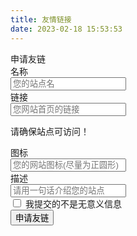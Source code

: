 ```yaml
---
title: 友情链接
date: 2023-02-18 15:53:53
---
```

<div id="qexo-friends"></div>
<link rel="stylesheet" href="/css/main.css"/>
<script src="/js/frends.js"></script>
<script>loadQexoFriends("qexo-friends", "https://qexo.ml")</script>

<article class="message is-info">
    <div class="message-header">
        申请友链
    </div>
    <div class="message-body">
        <div class="form-ask-friend">
            <div class="field">
                <label class="label">名称</label>
                <div class="control has-icons-left">
                    <input class="input" type="text" placeholder="您的站点名" id="friend-name" required>
                    <span class="icon is-small is-left">
                        <i class="fas fa-signature"></i>
                    </span>
                </div>
            </div>
            <div class="field">
                <label class="label">链接</label>
            <div class="control has-icons-left">
                <input class="input" type="url" placeholder="您网站首页的链接" id="friend-link" required>
                <span class="icon is-small is-left">
                    <i class="fas fa-link"></i>
                </span>
            </div>
            <p class="help ">请确保站点可访问！</p>
            </div>
            <div class="field">
                <label class="label">图标</label>
                <div class="control has-icons-left">
                    <input class="input" type="url" placeholder="您的网站图标(尽量为正圆形)" id="friend-icon" required>
                    <span class="icon is-small is-left">
                        <i class="fas fa-image"></i>
                    </span>
                </div>
            </div>
            <div class="field">
                <label class="label">描述</label>
                <div class="control has-icons-left">
                    <input class="input" type="text" placeholder="请用一句话介绍您的站点" id="friend-des" required>
                    <span class="icon is-small is-left">
                        <i class="fas fa-info"></i>
                    </span>
                </div>
            </div>
            <div class="field">
                <div class="control">
                    <label class="checkbox">
                        <input type="checkbox" id="friend-check"/> 我提交的不是无意义信息
                    </label>
                </div>
            </div>
            <div class="field is-grouped">
                <div class="control">
                    <button class="button is-info" type="submit" onclick="askFriend(event)">申请友链</button>
                </div>
            </div>
        </div>
    </div>
</article>
<script src="https://recaptcha.net/recaptcha/api.js?render=6LcMvpUkAAAAAG0fQhVsZVcBzS04dB8dZzEMiKKg"></script>
<script>
function TestUrl(url) {
    var Expression=/http(s)?:\/\/([\w-]+\.)+[\w-]+(\/[\w- .\/?%&=]*)?/;
    var objExp=new RegExp(Expression);
    if(objExp.test(url) != true){
        return false;
    }
    return true;
}
function askFriend (event) {
    let check = $("#friend-check").is(":checked");
    let name = $("#friend-name").val();
    let url = $("#friend-link").val();
    let image = $("#friend-icon").val();
    let des = $("#friend-des").val();
    if(!check){
        alert("请勾选\"我提交的不是无意义信息\"");
        return;
    }
    if(!(name&&url&&image&&des)){
        alert("信息填写不完整! ");
        return;
    }
    if (!(TestUrl(url))){
        alert("URL格式错误! 需要包含HTTP协议头! ");
        return;
    }
    if (!(TestUrl(image))){
        alert("图片URL格式错误! 需要包含HTTP协议头! ");
        return;
    }
    event.target.classList.add('is-loading');
    grecaptcha.ready(function() {
          grecaptcha.execute('6LcMvpUkAAAAAG0fQhVsZVcBzS04dB8dZzEMiKKg', {action: 'submit'}).then(function(token) {
              $.ajax({
                type: 'get',
                cache: false,
                url: url,
                dataType: "jsonp",
                async: false,
                processData: false,
                //timeout:10000, 
                complete: function (data) {
                    if(data.status==200){
                    $.ajax({
                        type: 'POST',
                        dataType: "json",
                        data: {
                            "name": name,
                            "url": url,
                            "image": image,
                            "description": des,
                            "verify": token,
                        },
                        url: 'https://qexo.ml/pub/ask_friend/',
                        success: function (data) {
                            alert(data.msg);
                        }
                    });}
                    else{
                        alert("URL无法连通!");
                    }
                    event.target.classList.remove('is-loading');
                }
          });
        });
    });
}
</script>
<link href="https://unpkg.com/artalk@2.4.4/dist/Artalk.css" rel="stylesheet">
<script src="https://unpkg.com/artalk@2.4.4/dist/Artalk.js"></script>
<!-- Artalk -->
<div id="Comments"></div>
<script>
var artalk = new Artalk({
    el:        '#Comments',              
    pageKey:   'http://blogcn.ml/links/index.html',                
    pageTitle: '',  
    server:    'http://8.140.45.252:8080/',   
    site:      'blogcn.ml',           
  })
</script>